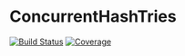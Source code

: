 # ConcurrentHashTries

[![Build Status](https://github.com/ericphanson/ConcurrentHashTries.jl/actions/workflows/CI.yml/badge.svg?branch=main)](https://github.com/ericphanson/ConcurrentHashTries.jl/actions/workflows/CI.yml?query=branch%3Amain)
[![Coverage](https://codecov.io/gh/ericphanson/ConcurrentHashTries.jl/branch/main/graph/badge.svg)](https://codecov.io/gh/ericphanson/ConcurrentHashTries.jl)
